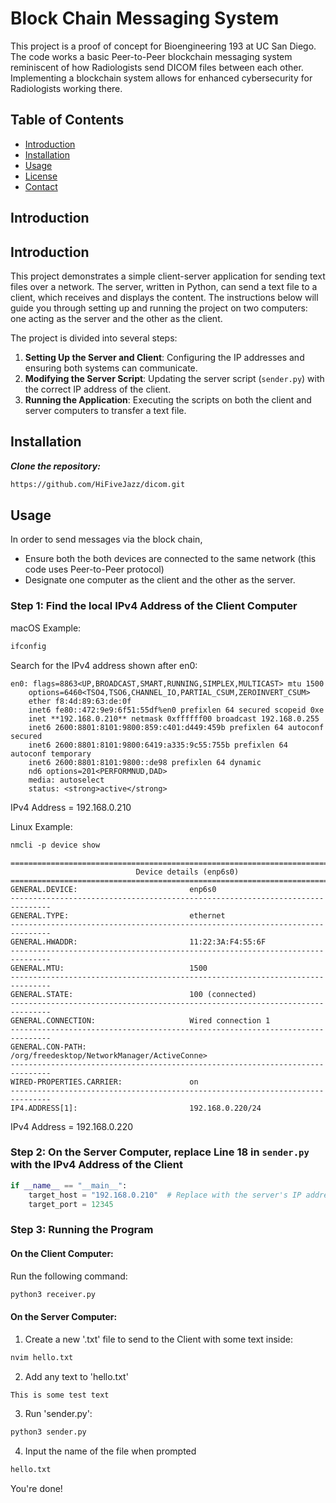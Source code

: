 # Block Chain Messaging System

This project is a proof of concept for Bioengineering 193 at UC San Diego. The code works a basic Peer-to-Peer blockchain messaging system reminiscent of how Radiologists send DICOM files between each other. Implementing a blockchain system allows for enhanced cybersecurity for Radiologists working there. 

## Table of Contents

- [Introduction](#introduction)
- [Installation](#installation)
- [Usage](#usage)
- [License](#license)
- [Contact](#contact)

## Introduction

## Introduction

This project demonstrates a simple client-server application for sending text files over a network. The server, written in Python, can send a text file to a client, which receives and displays the content. The instructions below will guide you through setting up and running the project on two computers: one acting as the server and the other as the client.

The project is divided into several steps:

1. **Setting Up the Server and Client**: Configuring the IP addresses and ensuring both systems can communicate.
2. **Modifying the Server Script**: Updating the server script (`sender.py`) with the correct IP address of the client.
3. **Running the Application**: Executing the scripts on both the client and server computers to transfer a text file.

## Installation
***Clone the repository:***
```md
https://github.com/HiFiveJazz/dicom.git
```
## Usage

In order to send messages via the block chain, 
- Ensure both the both devices are connected to the same network (this code uses Peer-to-Peer protocol)
- Designate one computer as the client and the other as the server.

### Step 1: Find the local IPv4 Address of the Client Computer

macOS Example:


```md
ifconfig
```
Search for the IPv4 address shown after en0:

```
en0: flags=8863<UP,BROADCAST,SMART,RUNNING,SIMPLEX,MULTICAST> mtu 1500
	options=6460<TSO4,TSO6,CHANNEL_IO,PARTIAL_CSUM,ZEROINVERT_CSUM>
	ether f8:4d:89:63:de:0f
	inet6 fe80::472:9e9:6f51:55df%en0 prefixlen 64 secured scopeid 0xe 
	inet **192.168.0.210** netmask 0xffffff00 broadcast 192.168.0.255
	inet6 2600:8801:8101:9800:859:c401:d449:459b prefixlen 64 autoconf secured 
	inet6 2600:8801:8101:9800:6419:a335:9c55:755b prefixlen 64 autoconf temporary 
	inet6 2600:8801:8101:9800::de98 prefixlen 64 dynamic 
	nd6 options=201<PERFORMNUD,DAD>
	media: autoselect
	status: <strong>active</strong>
```

IPv4 Address = 192.168.0.210

Linux Example:

```md
nmcli -p device show
```
```
===============================================================================
                            Device details (enp6s0)
===============================================================================
GENERAL.DEVICE:                         enp6s0
-------------------------------------------------------------------------------
GENERAL.TYPE:                           ethernet
-------------------------------------------------------------------------------
GENERAL.HWADDR:                         11:22:3A:F4:55:6F
-------------------------------------------------------------------------------
GENERAL.MTU:                            1500
-------------------------------------------------------------------------------
GENERAL.STATE:                          100 (connected)
-------------------------------------------------------------------------------
GENERAL.CONNECTION:                     Wired connection 1
-------------------------------------------------------------------------------
GENERAL.CON-PATH:                       /org/freedesktop/NetworkManager/ActiveConne>
-------------------------------------------------------------------------------
WIRED-PROPERTIES.CARRIER:               on
-------------------------------------------------------------------------------
IP4.ADDRESS[1]:                         192.168.0.220/24
```

IPv4 Address = 192.168.0.220

### Step 2: On the Server Computer, replace Line 18 in `sender.py` with the IPv4 Address of the Client
```python
if __name__ == "__main__":
    target_host = "192.168.0.210"  # Replace with the server's IP address
    target_port = 12345
```

### Step 3: Running the Program

#### On the Client Computer:
Run the following command:
```bash
python3 receiver.py
```

#### On the Server Computer:

1. Create a new '.txt' file to send to the Client with some text inside:

```bash
nvim hello.txt
```
2. Add any text to 'hello.txt'

```hello.txt
This is some test text
```

3. Run 'sender.py':

```bash
python3 sender.py
```

4. Input the name of the file when prompted

```bash
hello.txt
```

You're done!
